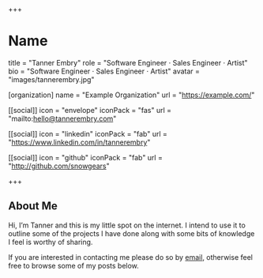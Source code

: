 +++
# Name
title = "Tanner Embry"
role = "Software Engineer · Sales Engineer · Artist"
bio = "Software Engineer · Sales Engineer · Artist"
avatar = "images/tannerembry.jpg"

[organization]
  name = "Example Organization"
  url = "https://example.com/"

[[social]]
  icon = "envelope"
  iconPack = "fas"
  url = "mailto:hello@tannerembry.com"

[[social]]
  icon = "linkedin"
  iconPack = "fab"
  url = "https://www.linkedin.com/in/tannerembry"

[[social]]
  icon = "github"
  iconPack = "fab"
  url = "http://github.com/snowgears"

+++

## About Me

Hi, I’m Tanner and this is my little spot on the internet. I intend to use it to outline some of the projects I have done along with some bits of knowledge I feel is worthy of sharing. 

If you are interested in contacting me please do so by <a href="mailto:hello@tannerembry.com">email</a>, otherwise feel free to browse some of my posts below.
